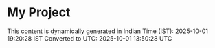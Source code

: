 # My Project

This content is dynamically generated in Indian Time (IST): 2025-10-01 19:20:28 IST
Converted to UTC: 2025-10-01 13:50:28 UTC
